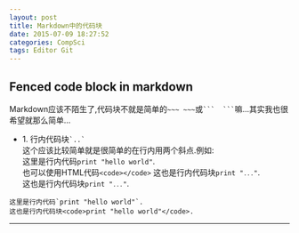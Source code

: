 ```yaml
---
layout: post
title: Markdown中的代码块
date: 2015-07-09 18:27:52
categories: CompSci
tags: Editor Git
---
```


Fenced code block in markdown
-----

Markdown应该不陌生了,代码块不就是简单的`~~~ ~~~`或```` ```  ``` ````嘛...其实我也很希望就那么简单...

- 1\. 行内代码块`` `..` ``  
这个应该比较简单就是很简单的在行内用两个斜点.例如:  
这里是行内代码`print "hello world"`.  
也可以使用HTML代码`<code></code>`
这也是行内代码块<code>print "```...```"</code>.  
这也是行内代码块<code>print "`...`"</code>.  

~~~
这里是行内代码`print "hello world"`.
这也是行内代码块<code>print "hello world"</code>.
~~~



------
